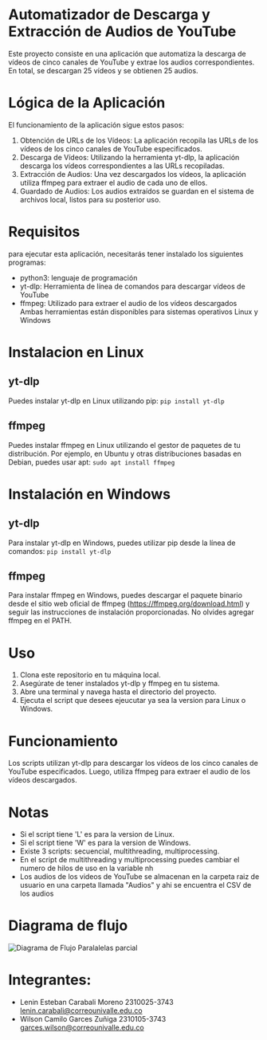 # Automatizador de Descarga y Extracción de Audios de YouTube
Este proyecto consiste en una aplicación que automatiza la descarga de vídeos de cinco canales de YouTube y extrae los audios correspondientes. En total, se descargan 25 vídeos y se obtienen 25 audios.
# Lógica de la Aplicación
El funcionamiento de la aplicación sigue estos pasos:
1. Obtención de URLs de los Vídeos: La aplicación recopila las URLs de los vídeos de los cinco canales de YouTube especificados.
2. Descarga de Vídeos: Utilizando la herramienta yt-dlp, la aplicación descarga los vídeos correspondientes a las URLs recopiladas.
3. Extracción de Audios: Una vez descargados los vídeos, la aplicación utiliza ffmpeg para extraer el audio de cada uno de ellos.
4. Guardado de Audios: Los audios extraídos se guardan en el sistema de archivos local, listos para su posterior uso.
# Requisitos
para ejecutar esta aplicación, necesitarás tener instalado los siguientes programas:
- python3: lenguaje de programación
- yt-dlp: Herramienta de línea de comandos para descargar vídeos de YouTube 
- ffmpeg: Utilizado para extraer el audio de los vídeos descargados
Ambas herramientas están disponibles para sistemas operativos Linux y Windows
# Instalacion en Linux
## yt-dlp
Puedes instalar yt-dlp en Linux utilizando pip:
```pip install yt-dlp```
## ffmpeg
Puedes instalar ffmpeg en Linux utilizando el gestor de paquetes de tu distribución. Por ejemplo, en Ubuntu y otras distribuciones basadas en Debian, puedes usar apt:
```sudo apt install ffmpeg```
# Instalación en Windows
## yt-dlp
Para instalar yt-dlp en Windows, puedes utilizar pip desde la línea de comandos:
```pip install yt-dlp```
## ffmpeg
Para instalar ffmpeg en Windows, puedes descargar el paquete binario desde el sitio web oficial de ffmpeg (https://ffmpeg.org/download.html) y seguir las instrucciones de instalación proporcionadas.
No olvides agregar ffmpeg en el PATH.
# Uso
1. Clona este repositorio en tu máquina local.
2. Asegúrate de tener instalados yt-dlp y ffmpeg en tu sistema.
3. Abre una terminal y navega hasta el directorio del proyecto.
4. Ejecuta el script que desees ejeucutar ya sea la version para Linux o Windows.
# Funcionamiento
Los scripts utilizan yt-dlp para descargar los vídeos de los cinco canales de YouTube especificados. Luego, utiliza ffmpeg para extraer el audio de los vídeos descargados.
# Notas
- Si el script tiene 'L' es para la version de Linux.
- Si el script tiene 'W' es para la version de Windows.
- Existe 3 scripts: secuencial, multithreading, multiprocessing.
- En el script de multithreading y multiprocessing puedes cambiar el numero de hilos de uso en la variable nh
- Los audios de los videos de YouTube se almacenan en la carpeta raiz de usuario en una carpeta llamada "Audios" y ahi se encuentra el CSV de los audios
# Diagrama de flujo

![Diagrama de Flujo Paralalelas parcial](https://github.com/LeninCar/PyDownloader/assets/102928775/c8164842-68f5-4914-af02-7f4b9d97597e)


# Integrantes:
- Lenin Esteban Carabali Moreno 2310025-3743 lenin.carabali@correounivalle.edu.co
- Wilson Camilo Garces Zuñiga 2310105-3743 garces.wilson@correounivalle.edu.co
